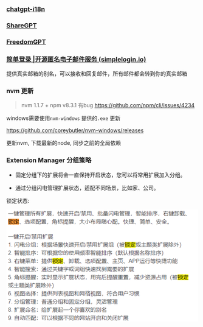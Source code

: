 ### [chatgpt-i18n](https://chatgpt-i18n.vercel.app/)

### [ShareGPT](https://sharegpt.com/)

### [FreedomGPT](https://freedomgpt.com/)

### [简单登录 |开源匿名电子邮件服务 (simplelogin.io)](https://simplelogin.io/)

提供真实邮箱的别名，可以接收和回复邮件，所有邮件都会转到你的真实邮箱



### nvm 更新

> nvm 1.1.7 + npm v8.3.1 有bug https://github.com/npm/cli/issues/4234

windows需要使用`nvm-windows` 提供的`.exe` 更新

https://github.com/coreybutler/nvm-windows/releases

更新nvm, 下载最新的node, 同步之前的全局依赖



### Extension Manager 分组策略

- 固定分组下的扩展将会一直保持开启状态，您可以将常用扩展加入分组。

- 通过分组闪电管理扩展状态，适配不同场景，比如家、公司。

锁定状态:

![image-20230407153124427](imgs/image-20230407153124427.png)